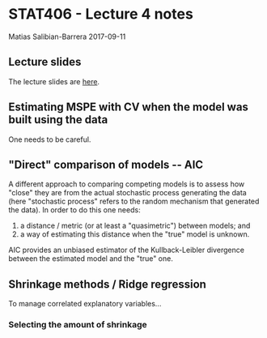STAT406 - Lecture 4 notes
================
Matias Salibian-Barrera
2017-09-11

Lecture slides
--------------

The lecture slides are [here](STAT406-17-lecture-4-preliminary.pdf).

Estimating MSPE with CV when the model was built using the data
---------------------------------------------------------------

One needs to be careful.

"Direct" comparison of models -- AIC
------------------------------------

A different approach to comparing competing models is to assess how "close" they are from the actual stochastic process generating the data (here "stochastic process" refers to the random mechanism that generated the data). In order to do this one needs:

1.  a distance / metric (or at least a "quasimetric") between models; and
2.  a way of estimating this distance when the "true" model is unknown.

AIC provides an unbiased estimator of the Kullback-Leibler divergence between the estimated model and the "true" one.

Shrinkage methods / Ridge regression
------------------------------------

To manage correlated explanatory variables...

### Selecting the amount of shrinkage
